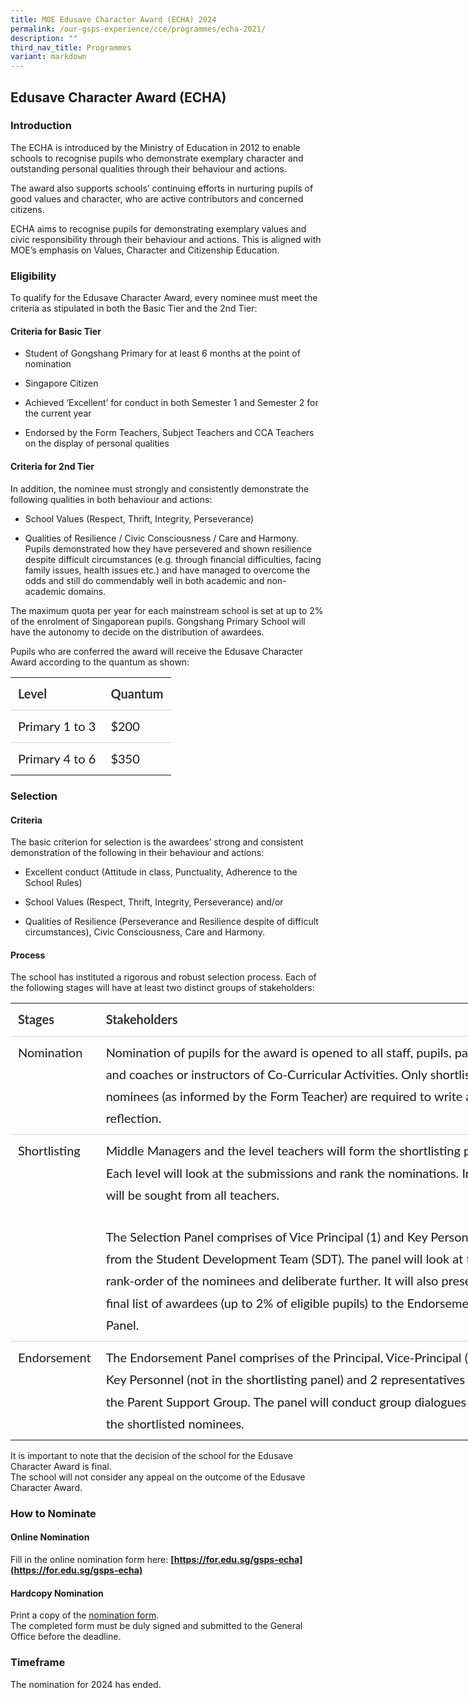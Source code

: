 ```yaml
---
title: MOE Edusave Character Award (ECHA) 2024
permalink: /our-gsps-experience/cce/programmes/echa-2021/
description: ""
third_nav_title: Programmes
variant: markdown
---
```

Edusave Character Award (ECHA)
------------------------------

### Introduction

The ECHA is introduced by the Ministry of Education in 2012 to enable schools to recognise pupils who demonstrate exemplary character and outstanding personal qualities through their behaviour and actions.

The award also supports schools’ continuing efforts in nurturing pupils of good values and character, who are active contributors and concerned citizens.

ECHA aims to recognise pupils for demonstrating exemplary values and civic responsibility through their behaviour and actions. This is aligned with MOE’s emphasis on Values, Character and Citizenship Education.

### Eligibility

To qualify for the Edusave Character Award, every nominee must meet the criteria as stipulated in both the Basic Tier and the 2nd Tier:

#### Criteria for Basic Tier

*   Student of Gongshang Primary for at least 6 months at the point of nomination
    
*   Singapore Citizen
    
*   Achieved ‘Excellent’ for conduct in both Semester 1 and Semester 2 for the current year
    
*   Endorsed by the Form Teachers, Subject Teachers and CCA Teachers on the display of personal qualities
    

#### Criteria for 2nd Tier

In addition, the nominee must strongly and consistently demonstrate the following qualities in both behaviour and actions:

*   School Values (Respect, Thrift, Integrity, Perseverance)
    
*   Qualities of Resilience / Civic Consciousness / Care and Harmony.  
    Pupils demonstrated how they have persevered and shown resilience despite difficult circumstances (e.g. through financial difficulties, facing family issues, health issues etc.) and have managed to overcome the odds and still do commendably well in both academic and non-academic domains.
    

The maximum quota per year for each mainstream school is set at up to 2% of the enrolment of Singaporean pupils. Gongshang Primary School will have the autonomy to decide on the distribution of awardees.

Pupils who are conferred the award will receive the Edusave Character Award according to the quantum as shown:

<table style="box-sizing: inherit; font-family: Lato, sans-serif; border-collapse: collapse; border-spacing: 0px; width: 802.664px;"><colgroup style="box-sizing: inherit; font-family: Lato, sans-serif;"><col style="box-sizing: inherit; font-family: Lato, sans-serif;"><col style="box-sizing: inherit; font-family: Lato, sans-serif;"></colgroup><tbody style="box-sizing: inherit; font-family: Lato, sans-serif;"><tr style="box-sizing: inherit; font-family: Lato, sans-serif;"><th style="box-sizing: inherit; font-family: Lato, sans-serif; padding: 0.5em 0.75em; text-align: left; vertical-align: top; color: rgb(50, 50, 50); border-style: solid; border-color: rgb(214, 214, 214); border-image: initial; border-width: 0px 0px 1px;" colspan="1" rowspan="1"><p style="box-sizing: inherit; font-family: Lato, sans-serif; margin: 0rem 0px; padding: 0px; font-size: 1.25rem; line-height: 2.2rem;">Level</p></th><th style="box-sizing: inherit; font-family: Lato, sans-serif; padding: 0.5em 0.75em; text-align: left; vertical-align: top; color: rgb(50, 50, 50); border-style: solid; border-color: rgb(214, 214, 214); border-image: initial; border-width: 0px 0px 1px;" colspan="1" rowspan="1"><p style="box-sizing: inherit; font-family: Lato, sans-serif; margin: 0rem 0px; padding: 0px; font-size: 1.25rem; line-height: 2.2rem;">Quantum</p></th></tr><tr style="box-sizing: inherit; font-family: Lato, sans-serif;"><td style="box-sizing: inherit; font-family: Lato, sans-serif; padding: 0.5em 0.75em; text-align: left; vertical-align: top; border-style: solid; border-color: rgb(214, 214, 214); border-image: initial; border-width: 0px 0px 1px;" colspan="1" rowspan="1"><p style="box-sizing: inherit; font-family: Lato, sans-serif; margin: 0rem 0px; padding: 0px; font-size: 1.25rem; line-height: 2.2rem;">Primary 1 to 3</p></td><td style="box-sizing: inherit; font-family: Lato, sans-serif; padding: 0.5em 0.75em; text-align: left; vertical-align: top; border-style: solid; border-color: rgb(214, 214, 214); border-image: initial; border-width: 0px 0px 1px;" colspan="1" rowspan="1"><p style="box-sizing: inherit; font-family: Lato, sans-serif; margin: 0rem 0px; padding: 0px; font-size: 1.25rem; line-height: 2.2rem;">$200</p></td></tr><tr style="box-sizing: inherit; font-family: Lato, sans-serif;"><td style="box-sizing: inherit; font-family: Lato, sans-serif; padding: 0.5em 0.75em; text-align: left; vertical-align: top; border: 0px solid rgb(214, 214, 214);" colspan="1" rowspan="1"><p style="box-sizing: inherit; font-family: Lato, sans-serif; margin: 0rem 0px; padding: 0px; font-size: 1.25rem; line-height: 2.2rem;">Primary 4 to 6</p></td><td style="box-sizing: inherit; font-family: Lato, sans-serif; padding: 0.5em 0.75em; text-align: left; vertical-align: top; border: 0px solid rgb(214, 214, 214);" colspan="1" rowspan="1"><p style="box-sizing: inherit; font-family: Lato, sans-serif; margin: 0rem 0px; padding: 0px; font-size: 1.25rem; line-height: 2.2rem;">$350</p></td></tr></tbody></table>

### Selection

#### Criteria

The basic criterion for selection is the awardees’ strong and consistent demonstration of the following in their behaviour and actions:

*   Excellent conduct (Attitude in class, Punctuality, Adherence to the School Rules)
    
*   School Values (Respect, Thrift, Integrity, Perseverance) and/or
    
*   Qualities of Resilience (Perseverance and Resilience despite of difficult circumstances), Civic Consciousness, Care and Harmony.
    

#### Process

The school has instituted a rigorous and robust selection process. Each of the following stages will have at least two distinct groups of stakeholders:

<table style="box-sizing: inherit; font-family: Lato, sans-serif; border-collapse: collapse; border-spacing: 0px; width: 802.664px;"><colgroup style="box-sizing: inherit; font-family: Lato, sans-serif;"><col style="box-sizing: inherit; font-family: Lato, sans-serif;"><col style="box-sizing: inherit; font-family: Lato, sans-serif;"></colgroup><tbody style="box-sizing: inherit; font-family: Lato, sans-serif;"><tr style="box-sizing: inherit; font-family: Lato, sans-serif;"><th style="box-sizing: inherit; font-family: Lato, sans-serif; padding: 0.5em 0.75em; text-align: left; vertical-align: top; color: rgb(50, 50, 50); border-style: solid; border-color: rgb(214, 214, 214); border-image: initial; border-width: 0px 0px 1px;" colspan="1" rowspan="1"><p style="box-sizing: inherit; font-family: Lato, sans-serif; margin: 0rem 0px; padding: 0px; font-size: 1.25rem; line-height: 2.2rem;">Stages</p></th><th style="box-sizing: inherit; font-family: Lato, sans-serif; padding: 0.5em 0.75em; text-align: left; vertical-align: top; color: rgb(50, 50, 50); border-style: solid; border-color: rgb(214, 214, 214); border-image: initial; border-width: 0px 0px 1px;" colspan="1" rowspan="1"><p style="box-sizing: inherit; font-family: Lato, sans-serif; margin: 0rem 0px; padding: 0px; font-size: 1.25rem; line-height: 2.2rem;">Stakeholders</p></th></tr><tr style="box-sizing: inherit; font-family: Lato, sans-serif;"><td style="box-sizing: inherit; font-family: Lato, sans-serif; padding: 0.5em 0.75em; text-align: left; vertical-align: top; border-style: solid; border-color: rgb(214, 214, 214); border-image: initial; border-width: 0px 0px 1px;" colspan="1" rowspan="1"><p style="box-sizing: inherit; font-family: Lato, sans-serif; margin: 0rem 0px; padding: 0px; font-size: 1.25rem; line-height: 2.2rem;">Nomination</p></td><td style="box-sizing: inherit; font-family: Lato, sans-serif; padding: 0.5em 0.75em; text-align: left; vertical-align: top; border-style: solid; border-color: rgb(214, 214, 214); border-image: initial; border-width: 0px 0px 1px;" colspan="1" rowspan="1"><p style="box-sizing: inherit; font-family: Lato, sans-serif; margin: 0rem 0px; padding: 0px; font-size: 1.25rem; line-height: 2.2rem;">Nomination of pupils for the award is opened to all staff, pupils, parents, and coaches or instructors of Co-Curricular Activities. Only shortlisted nominees (as informed by the Form Teacher) are required to write a short reflection.</p></td></tr><tr style="box-sizing: inherit; font-family: Lato, sans-serif;"><td style="box-sizing: inherit; font-family: Lato, sans-serif; padding: 0.5em 0.75em; text-align: left; vertical-align: top; border-style: solid; border-color: rgb(214, 214, 214); border-image: initial; border-width: 0px 0px 1px;" colspan="1" rowspan="1"><p style="box-sizing: inherit; font-family: Lato, sans-serif; margin: 0rem 0px; padding: 0px; font-size: 1.25rem; line-height: 2.2rem;">Shortlisting</p></td><td style="box-sizing: inherit; font-family: Lato, sans-serif; padding: 0.5em 0.75em; text-align: left; vertical-align: top; border-style: solid; border-color: rgb(214, 214, 214); border-image: initial; border-width: 0px 0px 1px;" colspan="1" rowspan="1"><p style="box-sizing: inherit; font-family: Lato, sans-serif; margin: 0rem 0px 1em; padding: 0px; font-size: 1.25rem; line-height: 2.2rem;">Middle Managers and the level teachers will form the shortlisting panel. Each level will look at the submissions and rank the nominations. Inputs will be sought from all teachers.</p><p style="box-sizing: inherit; font-family: Lato, sans-serif; margin: 2rem 0px 0rem; padding: 0px; font-size: 1.25rem; line-height: 2.2rem;">The Selection Panel comprises of Vice Principal (1) and Key Personnels from the Student Development Team (SDT). The panel will look at the rank-order of the nominees and deliberate further. It will also present the final list of awardees (up to 2% of eligible pupils) to the Endorsement Panel.</p></td></tr><tr style="box-sizing: inherit; font-family: Lato, sans-serif;"><td style="box-sizing: inherit; font-family: Lato, sans-serif; padding: 0.5em 0.75em; text-align: left; vertical-align: top; border: 0px solid rgb(214, 214, 214);" colspan="1" rowspan="1"><p style="box-sizing: inherit; font-family: Lato, sans-serif; margin: 0rem 0px; padding: 0px; font-size: 1.25rem; line-height: 2.2rem;">Endorsement</p></td><td style="box-sizing: inherit; font-family: Lato, sans-serif; padding: 0.5em 0.75em; text-align: left; vertical-align: top; border: 0px solid rgb(214, 214, 214);" colspan="1" rowspan="1"><p style="box-sizing: inherit; font-family: Lato, sans-serif; margin: 0rem 0px; padding: 0px; font-size: 1.25rem; line-height: 2.2rem;">The Endorsement Panel comprises of the Principal, Vice-Principal (2), 1 Key Personnel (not in the shortlisting panel) and 2 representatives from the Parent Support Group. The panel will conduct group dialogues with the shortlisted nominees.</p></td></tr></tbody></table>

It is important to note that the decision of the school for the Edusave Character Award is final.  
The school will not consider any appeal on the outcome of the Edusave Character Award.

### How to Nominate

#### Online Nomination

Fill in the online nomination form here:&nbsp;**[https://for.edu.sg/gsps-echa](https://for.edu.sg/gsps-echa)**

#### Hardcopy Nomination

Print a copy of the&nbsp;[nomination form](https://www.gongshangpri.moe.edu.sg/files/2024%20uploads/ECHA_2024_N2_Nomination_Form__Parents_Coaches___21jul24_.pdf).  
The completed form must be duly signed and submitted to the General Office before the deadline.

### Timeframe

The nomination for 2024 has ended.